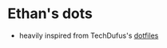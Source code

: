 # Ethan's dots

- heavily inspired from TechDufus's [dotfiles](https://github.com/TechDufus/dotfiles)
